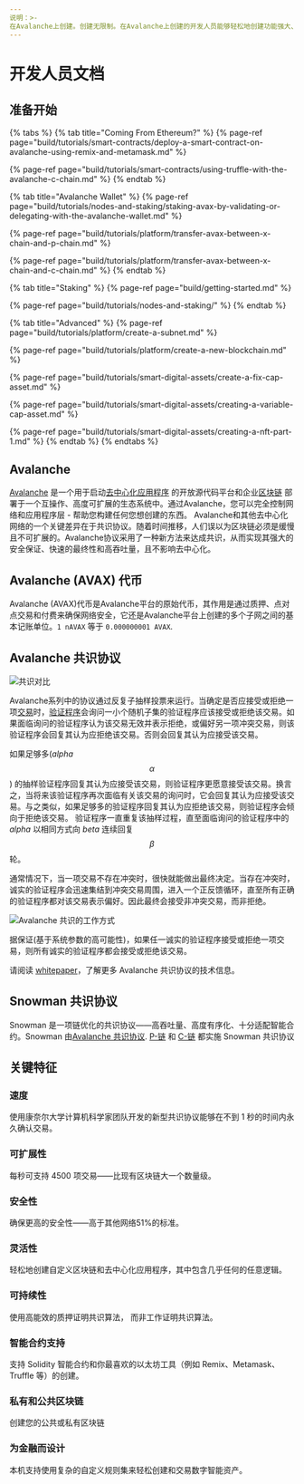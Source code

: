 ```yaml
---
说明：>-
在Avalanche上创建。创建无限制。在Avalanche上创建的开发人员能够轻松地创建功能强大、可靠且安全的应用程序。
---
```


# 开发人员文档

## 准备开始

{% tabs %}
{% tab title="Coming From Ethereum?" %}
{% page-ref page="build/tutorials/smart-contracts/deploy-a-smart-contract-on-avalanche-using-remix-and-metamask.md" %}

{% page-ref page="build/tutorials/smart-contracts/using-truffle-with-the-avalanche-c-chain.md" %}
{% endtab %}

{% tab title="Avalanche Wallet" %}
{% page-ref page="build/tutorials/nodes-and-staking/staking-avax-by-validating-or-delegating-with-the-avalanche-wallet.md" %}

{% page-ref page="build/tutorials/platform/transfer-avax-between-x-chain-and-p-chain.md" %}

{% page-ref page="build/tutorials/platform/transfer-avax-between-x-chain-and-c-chain.md" %}
{% endtab %}

{% tab title="Staking" %}
{% page-ref page="build/getting-started.md" %}

{% page-ref page="build/tutorials/nodes-and-staking/" %}
{% endtab %}

{% tab title="Advanced" %}
{% page-ref page="build/tutorials/platform/create-a-subnet.md" %}

{% page-ref page="build/tutorials/platform/create-a-new-blockchain.md" %}

{% page-ref page="build/tutorials/smart-digital-assets/create-a-fix-cap-asset.md" %}

{% page-ref page="build/tutorials/smart-digital-assets/creating-a-variable-cap-asset.md" %}

{% page-ref page="build/tutorials/smart-digital-assets/creating-a-nft-part-1.md" %}
{% endtab %}
{% endtabs %}

## Avalanche

[Avalanche](https://avax.network) 是一个用于启动[去中心化应用程序](https://support.avalabs.org/en/articles/4587146-what-is-a-decentralized-application-dapp) 的开放源代码平台和企业[区块链](http://support.avalabs.org/en/articles/4064677-what-is-a-blockchain) 部署于一个互操作、高度可扩展的生态系统中。通过Avalanche，您可以完全控制网络和应用程序层 - 帮助您构建任何您想创建的东西。
Avalanche和其他去中心化网络的一个关键差异在于共识协议。随着时间推移，人们误以为区块链必须是缓慢且不可扩展的。Avalanche协议采用了一种新方法来达成共识，从而实现其强大的安全保证、快速的最终性和高吞吐量，且不影响去中心化。

## Avalanche \(AVAX\) 代币

Avalanche \(AVAX\)代币是Avalanche平台的原始代币，其作用是通过质押、点对点交易和付费来确保网络安全，它还是Avalanche平台上创建的多个子网之间的基本记账单位。`1 nAVAX` 等于 `0.000000001 AVAX`.

## Avalanche 共识协议

![共识对比](.gitbook/assets/consensus-comparison.png)

Avalanche系列中的协议通过反复子抽样投票来运行。当确定是否应接受或拒绝一项[交易](http://support.avalabs.org/en/articles/4587384-what-is-a-transaction)时，[验证程序](http://support.avalabs.org/en/articles/4064704-what-is-a-blockchain-validator)会询问一小个随机子集的验证程序应该接受或拒绝该交易。如果面临询问的验证程序认为该交易无效并表示拒绝，或偏好另一项冲突交易，则该验证程序会回复其认为应拒绝该交易。否则会回复其认为应接受该交易。

如果足够多\(_alpha_ $$α$$\) 的抽样验证程序回复其认为应接受该交易，则验证程序更愿意接受该交易。换言之，当将来该验证程序再次面临有关该交易的询问时，它会回复其认为应接受该交易。与之类似，如果足够多的验证程序回复其认为应拒绝该交易，则验证程序会倾向于拒绝该交易。
验证程序一直重复该抽样过程，直至面临询问的验证程序中的 _alpha_ 以相同方式向 _beta_ 连续回复$$β$$轮。

通常情况下，当一项交易不存在冲突时，很快就能做出最终决定。当存在冲突时，诚实的验证程序会迅速集结到冲突交易周围，进入一个正反馈循环，直至所有正确的验证程序都对该交易表示偏好。因此最终会接受非冲突交易，而非拒绝。

![Avalanche 共识的工作方式](.gitbook/assets/howavalancheconsensusworks.png)

据保证\(基于系统参数的高可能性\)，如果任一诚实的验证程序接受或拒绝一项交易，则所有诚实的验证程序都会接受或拒绝该交易。

请阅读 [whitepaper](https://arxiv.org/pdf/1906.08936.pdf)，了解更多 Avalanche 共识协议的技术信息。

## Snowman 共识协议

Snowman 是一项链优化的共识协议——高吞吐量、高度有序化、十分适配智能合约。Snowman 由[Avalanche 共识协议](./#avalanche-consensus-protocol). [P-链](learn/platform-overview/#platform-chain-p-chain) 和 [C-链](learn/platform-overview/#contract-chain-c-chain) 都实施 Snowman 共识协议
## 关键特征

### 速度

使用康奈尔大学计算机科学家团队开发的新型共识协议能够在不到 1 秒的时间内永久确认交易。

### 可扩展性

每秒可支持 4500 项交易——比现有区块链大一个数量级。

### 安全性

确保更高的安全性——高于其他网络51%的标准。

### 灵活性

轻松地创建自定义区块链和去中心化应用程序，其中包含几乎任何的任意逻辑。

### 可持续性

使用高能效的质押证明共识算法， 而非工作证明共识算法。

### 智能合约支持

支持 Solidity 智能合约和你最喜欢的以太坊工具（例如 Remix、Metamask、 Truffle 等）的创建。

### 私有和公共区块链

创建您的公共或私有区块链

### 为金融而设计

本机支持使用复杂的自定义规则集来轻松创建和交易数字智能资产。

<!--stackedit_data:
eyJoaXN0b3J5IjpbLTE0NzcwOTQ1NjcsLTEyOTg0MjMzNDksLT
EwNTU1NTUxNDMsMjEzNDg2NDQyNl19
-->